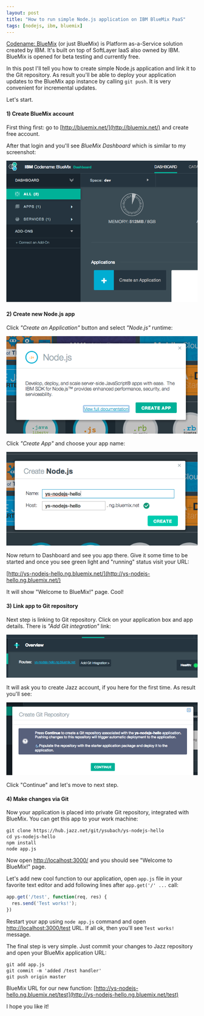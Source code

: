 ```yaml
---
layout: post
title: "How to run simple Node.js application on IBM BlueMix PaaS"
tags: [nodejs, ibm, bluemix] 
---
```

[Codename: BlueMix](http://bluemix.net) (or just BlueMix) is Platform as-a-Service solution created by IBM. It's built on top of SoftLayer IaaS also owned by IBM. BlueMix is opened for beta testing and currently free.

In this post I'll tell you how to create simple Node.js application and link it to the Git repository. As result you'll be able to deploy your application updates to the BlueMix app instance by calling `git push`. It is very convenient for incremental updates.

Let's start.

#### 1) Create BlueMix account

First thing first: go to [http://bluemix.net/](http://bluemix.net/) and create free account.

After that login and you'll see _BlueMix Dashboard_ which is similar to my screenshot:

![Create App](/assets/blog-2014/bluemix-nh/create-app.png)

#### 2) Create new Node.js app

Click _"Create an Application"_ button and select _"Node.js"_ runtime:

![Create app popup](/assets/blog-2014/bluemix-nh/create-app-popup.png)

Click _"Create App"_ and choose your app name:

![Create app name](/assets/blog-2014/bluemix-nh/create-app-name.png)

Now return to Dashboard and see you app there. Give it some time to be started and once you see green light and "running" status visit your URL:

[http://ys-nodejs-hello.ng.bluemix.net/](http://ys-nodejs-hello.ng.bluemix.net/)

It will show "Welcome to BlueMix!" page. Cool!

#### 3) Link app to Git repository

Next step is linking to Git repository. Click on your application box and app details. There is _"Add Git integration"_ link:

![Add git](/assets/blog-2014/bluemix-nh/add-git.png)

It will ask you to create Jazz account, if you here for the first time. As result you'll see:

![Add git result](/assets/blog-2014/bluemix-nh/add-git-result.png)

Click "Continue" and let's move to next step.

#### 4) Make changes via Git

Now your application is placed into private Git repository, integrated with BlueMix. You can get this app to your work machine:

```
git clone https://hub.jazz.net/git/ysubach/ys-nodejs-hello
cd ys-nodejs-hello
npm install
node app.js
```

Now open [http://localhost:3000/](http://localhost:3000/) and you should see "Welcome to BlueMix!" page.

Let's add new cool function to our application, open `app.js` file in your favorite text editor and add following lines after `app.get('/' ...` call:

``` javascript 
app.get('/test', function(req, res) {
  res.send('Test works!');
})
```

Restart your app using `node app.js` command and open [http://localhost:3000/test](http://localhost:3000/test) URL. If all ok, then you'll see `Test works!` message.

The final step is very simple. Just commit your changes to Jazz repository and open your BlueMix application URL:

```
git add app.js
git commit -m 'added /test handler'
git push origin master
```

BlueMix URL for our new function: [http://ys-nodejs-hello.ng.bluemix.net/test](http://ys-nodejs-hello.ng.bluemix.net/test)

I hope you like it! 
